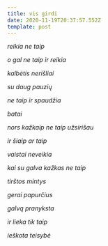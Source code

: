 ```yaml
---
title: vis girdi
date: 2020-11-19T20:37:57.552Z
template: post
---
```

*reikia ne taip* 

*o gal ne taip ir reikia* 

*kalbėtis nerišliai*

*su daug pauzių* 

*ne taip ir spaudžia* 

*batai* 

*nors kažkaip ne taip užsirišau* 

*ir šiaip ar taip* 

*vaistai neveikia* 

*kai su galva kažkas ne taip* 

*tirštos mintys* 

*gerai papurčius* 

*galvą pranyksta*

*ir lieka tik taip*

*ieškota teisybė*